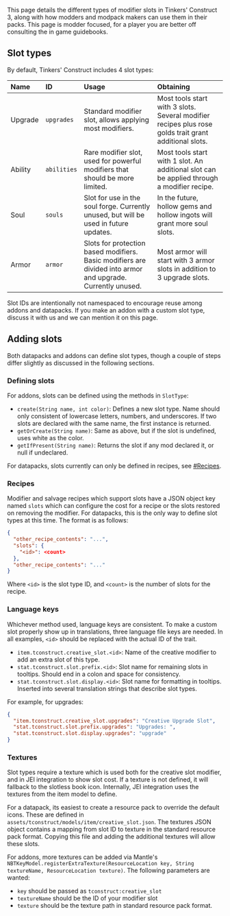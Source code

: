This page details the different types of modifier slots in Tinkers' Construct 3, along with how modders and modpack makers can use them in their packs. This page is modder focused, for a player you are better off consulting the in game guidebooks.

## Slot types

By default, Tinkers' Construct includes 4 slot types:

| Name | ID | Usage | Obtaining |
|:--|:--|:--|:--|
| Upgrade | `upgrades`  | Standard modifier slot, allows applying most modifiers. | Most tools start with 3 slots. Several modifier recipes plus rose golds trait grant additional slots. |
| Ability | `abilities` | Rare modifier slot, used for powerful modifiers that should be more limited. | Most tools start with 1 slot. An additional slot can be applied through a modifier recipe. |
| Soul    | `souls`    | Slot for use in the soul forge. Currently unused, but will be used in future updates. | In the future, hollow gems and hollow ingots will grant more soul slots. |
| Armor   | `armor`     | Slots for protection based modifiers. Basic modifiers are divided into armor and upgrade. Currently unused. | Most armor will start with 3 armor slots in addition to 3 upgrade slots. |

Slot IDs are intentionally not namespaced to encourage reuse among addons and datapacks. If you make an addon with a custom slot type, discuss it with us and we can mention it on this page.

## Adding slots

Both datapacks and addons can define slot types, though a couple of steps differ slightly as discussed in the following sections.

### Defining slots

For addons, slots can be defined using the methods in `SlotType`:
* `create(String name, int color)`: Defines a new slot type. Name should only consistent of lowercase letters, numbers, and underscores. If two slots are declared with the same name, the first instance is returned.
* `getOrCreate(String name)`: Same as above, but if the slot is undefined, uses white as the color.
* `getIfPresent(String name)`: Returns the slot if any mod declared it, or null if undeclared.

For datapacks, slots currently can only be defined in recipes, see [#Recipes](#Recipes).

### Recipes

Modifier and salvage recipes which support slots have a JSON object key named `slots` which can configure the cost for a recipe or the slots restored on removing the modifier. For datapacks, this is the only way to define slot types at this time. The format is as follows:

```json
{
  "other_recipe_contents": "...",
  "slots": {
    "<id>": <count>
  },
  "other_recipe_contents": "..."
}
```

Where `<id>` is the slot type ID, and `<count>` is the number of slots for the recipe.

### Language keys

Whichever method used, language keys are consistent. To make a custom slot properly show up in translations, three language file keys are needed. In all examples, `<id>` should be replaced with the actual ID of the trait.

* `item.tconstruct.creative_slot.<id>`: Name of the creative modifier to add an extra slot of this type.
* `stat.tconstruct.slot.prefix.<id>`: Slot name for remaining slots in tooltips. Should end in a colon and space for consistency.
* `stat.tconstruct.slot.display.<id>`: Slot name for formatting in tooltips. Inserted into several translation strings that describe slot types.

For example, for upgrades:
```json
{
  "item.tconstruct.creative_slot.upgrades": "Creative Upgrade Slot",
  "stat.tconstruct.slot.prefix.upgrades": "Upgrades: ",
  "stat.tconstruct.slot.display.upgrades": "upgrade"
}
```

### Textures

Slot types require a texture which is used both for the creative slot modifier, and in JEI integration to show slot cost. If a texture is not defined, it will fallback to the slotless book icon. Internally, JEI integration uses the textures from the item model to define.

For a datapack, its easiest to create a resource pack to override the default icons. These are defined in `assets/tconstruct/models/item/creative_slot.json`. The textures JSON object contains a mapping from slot ID to texture in the standard resource pack format. Copying this file and adding the additional textures will allow these slots.

For addons, more textures can be added via Mantle's `NBTKeyModel.registerExtraTexture(ResourceLocation key, String textureName, ResourceLocation texture)`. The following parameters are wanted:
* `key` should be passed as `tconstruct:creative_slot`
* `textureName` should be the ID of your modifier slot
* `texture` should be the texture path in standard resource pack format.